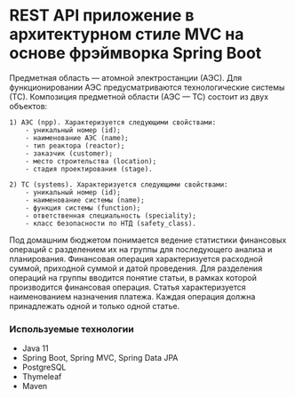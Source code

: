 # <nps-service> REST API приложение в архитектурном стиле MVC на основе фрэймворка Spring Boot

  Предметная область — атомной электростанции (АЭС). Для функционировании АЭС предусматриваются технологические системы (ТС).
  Композиция предметной области (АЭС — ТС) состоит из двух объектов:

	1) АЭС (npp). Характеризуется следующими свойствами:	
		- уникальный номер (id);
		- наименование АЭС (name);
		- тип реактора (reactor);
		- заказчик (customer);
		- место строительства (location);
		- стадия проектирования (stage).

	2) ТС (systems). Характеризуется следующими свойствами:
		- уникальный номер (id);
		- наименование системы (name);
		- функция системы (function);
		- ответственная специальность (speciality);
		- класс безопасности по НТД (safety_class).
  
  Под домашним бюджетом понимается ведение статистики финансовых операций с разделением их на группы для последующего анализа и планирования. Финансовая операция характеризуется расходной суммой, приходной суммой и датой проведения. Для разделения операций на группы вводится понятие статьи, в рамках которой производится финансовая операция. Статья характеризуется наименованием назначения платежа. Каждая операция должна принадлежать одной и только одной статье.
  
### Используемые технологии
  
  - Java 11
  - Spring Boot, Spring MVC, Spring Data JPA
  - PostgreSQL
  - Thymeleaf
  - Maven
